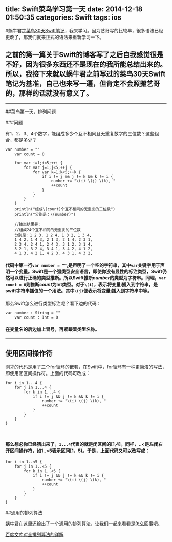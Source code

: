 title: Swift菜鸟学习第一天
date: 2014-12-18 01:50:35
categories: Swift
tags: ios
---
#蜗牛君之[菜鸟30天Swift笔记](http://muzining.github.io/swift-cookbook/index.html)，我来学习。因为艺哥写的比较早，很多语法已经更改了，那我们就来正式的语法来重新学习一下。
<!--more-->
## 之前的第一篇关于Swift的博客写了之后自我感觉很是不好，因为很多东西还不是现在的我所能总结出来的。所以，我接下来就以蜗牛君之前写过的菜鸟30天Swift笔记为基准，自己也来写一遍，但肯定不会照搬艺哥的，那样的话就没有意义了。

---
##菜鸟第一天，排列问题


###问题

有1、2、3、4个数字，能组成多少个互不相同且无重复数字的三位数？这些组合，都是多少？

```
var number = ""
	var count = 0

	for var i=1;i<5;++i {
    	for var j=1;j<5;++j {
        	for var k=1;k<5;++k {
            	if i != j && j != k && k != i {
                	number += "\(i) \(j) \(k), "
               	 	++count
            	}
        	}
    	}
	}
	println("组成\(count)个互不相同的无重复的三位数")
	println("分别是：\(number)")
	
	//输出结果是：
	//组成24个互不相同的无重复的三位数
	分别是：1 2 3, 1 2 4, 1 3 2, 1 3 4, 
	1 4 2, 1 4 3, 2 1 3, 2 1 4, 2 3 1, 
	2 3 4, 2 4 1, 2 4 3, 3 1 2, 3 1 4, 
	3 2 1, 3 2 4, 3 4 1, 3 4 2, 4 1 2, 
	4 1 3, 4 2 1, 4 2 3, 4 3 1, 4 3 2, 
```	

#### 代码中第一行`var number = ""`,是声明了一个空的字符串，其中`var`关键字用于声明一个变量。Swift是一个强类型安全语言，即使你没有显性的标注类型，Swift仍然可以进行正确的类型推断。所以Swift推断*number*的类型为字符串。同理，`var count = 0`则推断*count*为Int类型。对于`\(i)`，表示将变量i插入到字符串，是swift字符串插值的一个用法。其中`\(j)`便表示将变量j插入到字符串中等。

那么Swift怎么进行类型标注呢？看下边的代码：


```
var number : String = ""
	var count : Int = 0
```
#### 在变量名的后边加上冒号，再紧跟着类型名称。
---
## 使用区间操作符

刚才的代码是用了三个for循环的嵌套，在Swift中，for循环有一种更简洁的写法，即使用闭区间操作符。上面的代码可改成：

```
for i in 1...4 {
    for j in 1...4 {
        for k in 1...4 {
            if i != j && j != k && k != i {
                number += "\(i) \(j) \(k), "
                ++count
            }
        }
    }
}

	
```
#### 那么想必你已经猜出来了，`1...4`代表的就是闭区间的[1,4]，同样，..<是左闭右开区间操作符，如1..<5表示区间[1，5)。于是，上面代码又可以改写成：

```
for i in 1..<5 {
    for j in 1..<5 {
        for k in 1..<5 {
            if i != j && j != k && k != i {
                number += "\(i) \(j) \(k), "
                ++count
            }
        }
    }
}
```

##通用的排列算法

蜗牛君在这里还给出了一个通用的排列算法，让我们一起来看看是怎么回事吧。

[百度文库对全排列算法的详解](http://wenku.baidu.com/link?url=w110uh09kg5CmW4DEV8QYV2uidW-l51dOc58HN94ZIv-fNjl7mHcaAAZeVxK90GWQz1rmdCP5WPkrseBv59QKLR9HysJmVZJ1istUs_xxr_)



